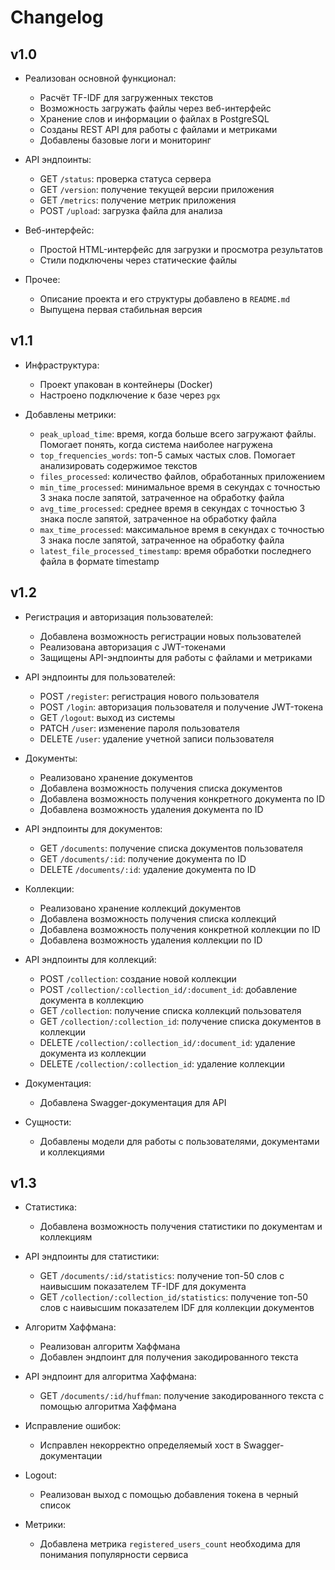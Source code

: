 # Changelog

## v1.0

* Реализован основной функционал:

    * Расчёт TF-IDF для загруженных текстов
    * Возможность загружать файлы через веб-интерфейс
    * Хранение слов и информации о файлах в PostgreSQL
    * Созданы REST API для работы с файлами и метриками
    * Добавлены базовые логи и мониторинг

* API эндпоинты:
  * GET `/status`: проверка статуса сервера
  * GET `/version`: получение текущей версии приложения
  * GET `/metrics`: получение метрик приложения
  * POST `/upload`: загрузка файла для анализа

* Веб-интерфейс:

    * Простой HTML-интерфейс для загрузки и просмотра результатов
    * Стили подключены через статические файлы

* Прочее:

    * Описание проекта и его структуры добавлено в `README.md`
    * Выпущена первая стабильная версия

## v1.1

* Инфраструктура:

    * Проект упакован в контейнеры (Docker)
    * Настроено подключение к базе через `pgx`

* Добавлены метрики:

    * `peak_upload_time`: время, когда больше всего загружают файлы. Помогает понять, когда система наиболее нагружена
    * `top_frequencies_words`: топ-5 самых частых слов. Помогает анализировать содержимое текстов
    * `files_processed`: количество файлов, обработанных приложением
    * `min_time_processed`: минимальное время в секундах с точностью 3 знака после запятой, затраченное на обработку файла
    * `avg_time_processed`: среднее время в секундах с точностью 3 знака после запятой, затраченное на обработку файла
    * `max_time_processed`: максимальное время в секундах с точностью 3 знака после запятой, затраченное на обработку файла
    * `latest_file_processed_timestamp`: время обработки последнего файла в формате timestamp

## v1.2

* Регистрация и авторизация пользователей:

    * Добавлена возможность регистрации новых пользователей
    * Реализована авторизация с JWT-токенами
    * Защищены API-эндпоинты для работы с файлами и метриками
  
* API эндпоинты для пользователей:
  * POST `/register`: регистрация нового пользователя
  * POST `/login`: авторизация пользователя и получение JWT-токена
  * GET `/logout`: выход из системы
  * PATCH `/user`: изменение пароля пользователя
  * DELETE `/user`: удаление учетной записи пользователя

* Документы:

   * Реализовано хранение документов
   * Добавлена возможность получения списка документов
   * Добавлена возможность получения конкретного документа по ID
   * Добавлена возможность удаления документа по ID

* API эндпоинты для документов:
  * GET `/documents`: получение списка документов пользователя
  * GET `/documents/:id`: получение документа по ID
  * DELETE `/documents/:id`: удаление документа по ID

* Коллекции:

  * Реализовано хранение коллекций документов
  * Добавлена возможность получения списка коллекций
  * Добавлена возможность получения конкретной коллекции по ID
  * Добавлена возможность удаления коллекции по ID

* API эндпоинты для коллекций:
  * POST `/collection`: создание новой коллекции
  * POST `/collection/:collection_id/:document_id`: добавление документа в коллекцию
  * GET `/collection`: получение списка коллекций пользователя
  * GET `/collection/:collection_id`: получение списка документов в коллекции
  * DELETE `/collection/:collection_id/:document_id`: удаление документа из коллекции
  * DELETE `/collection/:collection_id`: удаление коллекции

* Документация:

  * Добавлена Swagger-документация для API

* Сущности:

  * Добавлены модели для работы с пользователями, документами и коллекциями

## v1.3

* Статистика:

  * Добавлена возможность получения статистики по документам и коллекциям

* API эндпоинты для статистики:
  * GET `/documents/:id/statistics`: получение топ-50 слов с наивысшим показателем TF-IDF для документа
  * GET `/collection/:collection_id/statistics`: получение топ-50 слов с наивысшим показателем IDF для коллекции документов

* Алгоритм Хаффмана:

  * Реализован алгоритм Хаффмана
  * Добавлен эндпоинт для получения закодированного текста

* API эндпоинт для алгоритма Хаффмана:
  * GET `/documents/:id/huffman`: получение закодированного текста с помощью алгоритма Хаффмана

* Исправление ошибок:

  * Исправлен некорректно определяемый хост в Swagger-документации

* Logout:

  * Реализован выход с помощью добавления токена в черный список

* Метрики:

  * Добавлена метрика `registered_users_count` необходима для понимания популярности сервиса